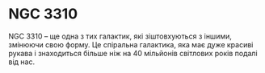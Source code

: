 # NGC 3310

NGC 3310 – ще одна з тих галактик, які зіштовхуються з іншими, змінюючи свою
форму. Це спіральна галактика, яка має дуже красиві рукава і знаходиться більше
ніж на 40 мільйонів світлових років подалі від нас.
